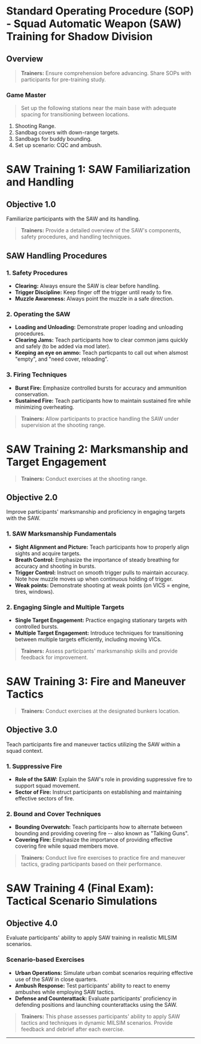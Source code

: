 # Standard Operating Procedure (SOP) - Squad Automatic Weapon (SAW) Training for Shadow Division 

## Overview

> **Trainers:** Ensure comprehension before advancing. Share SOPs with participants for pre-training study.

### Game Master

> Set up the following stations near the main base with adequate spacing for transitioning between locations.

1. Shooting Range.
2. Sandbag covers with down-range targets.
3. Sandbags for buddy bounding. 
4. Set up scenario: CQC and ambush. 

# SAW Training 1: SAW Familiarization and Handling

## Objective 1.0

Familiarize participants with the SAW and its handling.

> **Trainers:** Provide a detailed overview of the SAW's components, safety procedures, and handling techniques.

## SAW Handling Procedures

### 1. Safety Procedures

- **Clearing:** Always ensure the SAW is clear before handling.
- **Trigger Discipline:** Keep finger off the trigger until ready to fire.
- **Muzzle Awareness:** Always point the muzzle in a safe direction.

### 2. Operating the SAW

- **Loading and Unloading:** Demonstrate proper loading and unloading procedures.
- **Clearing Jams:** Teach participants how to clear common jams quickly and safely (to be added via mod later). 
- **Keeping an eye on ammo:** Teach particpants to call out when alsmost "empty", and "need cover, reloading".

### 3. Firing Techniques

- **Burst Fire:** Emphasize controlled bursts for accuracy and ammunition conservation.
- **Sustained Fire:** Teach participants how to maintain sustained fire while minimizing overheating.

> **Trainers:** Allow participants to practice handling the SAW under supervision at the shooting range.

# SAW Training 2: Marksmanship and Target Engagement

> **Trainers:** Conduct exercises at the shooting range.

## Objective 2.0

Improve participants' marksmanship and proficiency in engaging targets with the SAW.

### 1. SAW Marksmanship Fundamentals

- **Sight Alignment and Picture:** Teach participants how to properly align sights and acquire targets.
- **Breath Control:** Emphasize the importance of steady breathing for accuracy and shooting in bursts. 
- **Trigger Control:** Instruct on smooth trigger pulls to maintain accuracy. Note how muzzle moves up when continuous holding of trigger. 
- **Weak points:** Demonstrate shooting at weak points (on VICS = engine, tires, windows). 

### 2. Engaging Single and Multiple Targets

- **Single Target Engagement:** Practice engaging stationary targets with controlled bursts.
- **Multiple Target Engagement:** Introduce techniques for transitioning between multiple targets efficiently, including moving VICs. 

> **Trainers:** Assess participants' marksmanship skills and provide feedback for improvement.

# SAW Training 3: Fire and Maneuver Tactics

> **Trainers:** Conduct exercises at the designated bunkers location.

## Objective 3.0

Teach participants fire and maneuver tactics utilizing the SAW within a squad context.

### 1. Suppressive Fire

- **Role of the SAW:** Explain the SAW's role in providing suppressive fire to support squad movement.
- **Sector of Fire:** Instruct participants on establishing and maintaining effective sectors of fire.

### 2. Bound and Cover Techniques

- **Bounding Overwatch:** Teach participants how to alternate between bounding and providing covering fire -- also known as "Talking Guns". 
- **Covering Fire:** Emphasize the importance of providing effective covering fire while squad members move.

> **Trainers:** Conduct live fire exercises to practice fire and maneuver tactics, grading participants based on their performance.

# SAW Training 4 (Final Exam): Tactical Scenario Simulations

## Objective 4.0

Evaluate participants' ability to apply SAW training in realistic MILSIM scenarios.

### Scenario-based Exercises

- **Urban Operations:** Simulate urban combat scenarios requiring effective use of the SAW in close quarters.
- **Ambush Response:** Test participants' ability to react to enemy ambushes while employing SAW tactics.
- **Defense and Counterattack:** Evaluate participants' proficiency in defending positions and launching counterattacks using the SAW.

> **Trainers:** This phase assesses participants' ability to apply SAW tactics and techniques in dynamic MILSIM scenarios. Provide feedback and debrief after each exercise.

---
